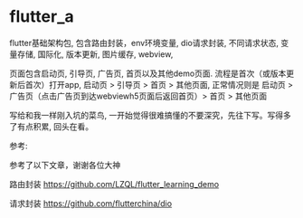 # flutter_a

flutter基础架构包, 包含路由封装，env环境变量, dio请求封装, 不同请求状态, 变量存储, 国际化, 版本更新, 图片缓存, webview, 

页面包含启动页, 引导页, 广告页, 首页以及其他demo页面. 流程是首次（或版本更新后首次）打开app, 启动页 > 引导页 > 首页 > 其他页面, 正常情况则是 启动页 > 广告页（点击广告页到达webviewh5页面后返回首页）> 首页 > 其他页面


写给和我一样刚入坑的菜鸟, 一开始觉得很难搞懂的不要深究，先往下写。写得多了有点积累, 回头在看。

参考:

参考了以下文章，谢谢各位大神

路由封装  https://github.com/LZQL/flutter_learning_demo

请求封装  https://github.com/flutterchina/dio

